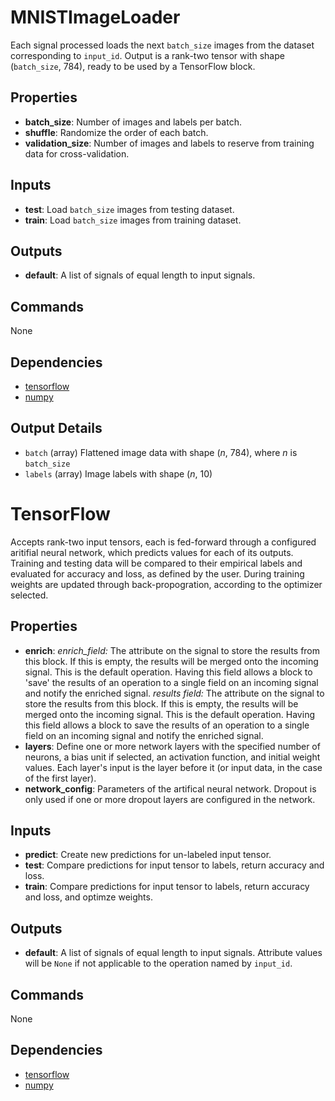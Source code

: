 MNISTImageLoader
================
Each signal processed loads the next `batch_size` images from the dataset corresponding to `input_id`. Output is a rank-two tensor with shape (`batch_size`, 784), ready to be used by a TensorFlow block.

Properties
----------
- **batch_size**: Number of images and labels per batch.
- **shuffle**: Randomize the order of each batch.
- **validation_size**: Number of images and labels to reserve from training data for cross-validation.

Inputs
------
- **test**: Load `batch_size` images from testing dataset.
- **train**: Load `batch_size` images from training dataset.

Outputs
-------
- **default**: A list of signals of equal length to input signals.

Commands
--------
None

Dependencies
------------
* [tensorflow](https://github.com/tensorflow/tensorflow)
* [numpy](https://github.com/numpy/numpy)

Output Details
--------------
* `batch` (array) Flattened image data with shape (*n*, 784), where *n* is `batch_size`
* `labels` (array) Image  labels with shape (*n*, 10)

TensorFlow
==========
Accepts rank-two input tensors, each is fed-forward through a configured aritifial neural network, which predicts values for each of its outputs. Training and testing data will be compared to their empirical labels and evaluated for accuracy and loss, as defined by the user. During training weights are updated through back-propogration, according to the optimizer selected.

Properties
----------
- **enrich**: *enrich_field:* The attribute on the signal to store the results from this block. If this is empty, the results will be merged onto the incoming signal. This is the default operation. Having this field allows a block to 'save' the results of an operation to a single field on an incoming signal and notify the enriched signal.  *results field:* The attribute on the signal to store the results from this block. If this is empty, the results will be merged onto the incoming signal. This is the default operation. Having this field allows a block to save the results of an operation to a single field on an incoming signal and notify the enriched signal.
- **layers**: Define one or more network layers with the specified number of neurons, a bias unit if selected, an activation function, and initial weight values. Each layer's input is the layer before it (or input data, in the case of the first layer).
- **network_config**: Parameters of the artifical neural network. Dropout is only used if one or more dropout layers are configured in the network.

Inputs
------
- **predict**: Create new predictions for un-labeled input tensor.
- **test**: Compare predictions for input tensor to labels, return accuracy and loss.
- **train**: Compare predictions for input tensor to labels, return accuracy and loss, and optimze weights.

Outputs
-------
- **default**: A list of signals of equal length to input signals. Attribute values will be `None` if not applicable to the operation named by `input_id`.

Commands
--------
None

Dependencies
------------
* [tensorflow](https://github.com/tensorflow/tensorflow)
* [numpy](https://github.com/numpy/numpy)

